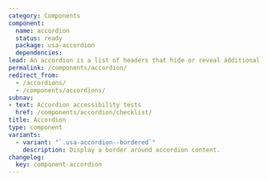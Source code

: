 ```yaml
---
category: Components
component:
  name: accordion
  status: ready
  package: usa-accordion
  dependencies:
lead: An accordion is a list of headers that hide or reveal additional content when selected.
permalink: /components/accordion/
redirect_from:
  - /accordions/
  - /components/accordions/
subnav:
- text: Accordion accessibility tests
  href: /components/accordion/checklist/
title: Accordion
type: component
variants:
  - variant: "`.usa-accordion--bordered`"
    description: Display a border around accordion content.
changelog:
  key: component-accordion
---
```

